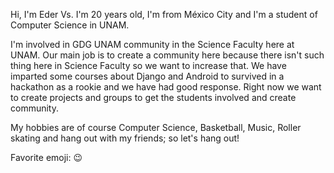 Hi, I'm Eder Vs. I'm 20 years old, I'm from México City and I'm a student of Computer Science in UNAM.

I'm involved in GDG UNAM community in the Science Faculty here at UNAM. Our main job is to create a
community here because there isn't such thing here in Science Faculty so we want to increase that. We have
imparted some courses about Django and Android to survived in a hackathon as a rookie and we have had
good response. Right now we want to create projects and groups to get the students involved and create
community.

My hobbies are of course Computer Science, Basketball, Music, Roller skating and hang out with my friends;
so let's hang out!

Favorite emoji: :wink:
